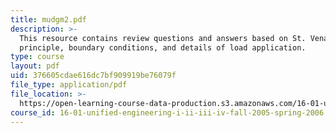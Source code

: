 ```yaml
---
title: mudgm2.pdf
description: >-
  This resource contains review questions and answers based on St. Venant's
  principle, boundary conditions, and details of load application.
type: course
layout: pdf
uid: 376605cdae616dc7bf909919be76079f
file_type: application/pdf
file_location: >-
  https://open-learning-course-data-production.s3.amazonaws.com/16-01-unified-engineering-i-ii-iii-iv-fall-2005-spring-2006/376605cdae616dc7bf909919be76079f_mudgm2.pdf
course_id: 16-01-unified-engineering-i-ii-iii-iv-fall-2005-spring-2006
---
```


